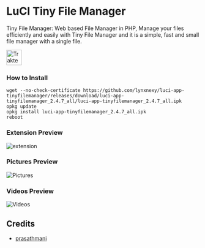 # LuCI Tiny File Manager
Tiny File Manager: Web based File Manager in PHP, Manage your files efficiently and easily with Tiny File Manager and it is a simple, fast and small file manager with a single file.

[<img src="https://cdn.trakteer.id/images/embed/trbtn-red-2.png" height="40" style="border:0px;height:40px;" alt="Trakteer Saya">](https://trakteer.id/lynxnexy/tip)

### How to Install

```
wget --no-check-certificate https://github.com/lynxnexy/luci-app-tinyfilemanager/releases/download/luci-app-tinyfilemanager_2.4.7_all/luci-app-tinyfilemanager_2.4.7_all.ipk
opkg update
opkg install luci-app-tinyfilemanager_2.4.7_all.ipk
reboot
```

### Extension Preview 
![extension](https://i.ibb.co/hCfZrLy/Screenshot-2022-06-10-20-29-12-717-com-android-chrome.jpg)

### Pictures Preview 

![Pictures](https://i.ibb.co/mSg5LYR/Screenshot-2022-06-10-20-29-34-887.jpg)

### Videos Preview

![Videos](https://i.ibb.co/ZmYgZqk/Screenshot-2022-06-10-20-30-12-079.jpg)

## Credits

- [prasathmani](https://tinyfilemanager.github.io)
